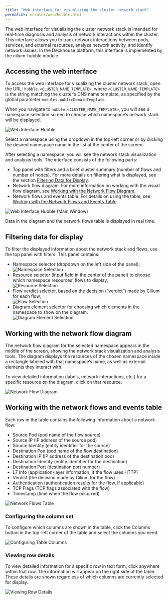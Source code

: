 ```yaml
---
title: "Web interface for visualizing the cluster network stack"
permalink: en/user/web/hubble.html
---
```


The web interface for visualizing the cluster network stack is intended for real-time diagnosis and analysis of network interactions within the cluster. This interface allows you to track network interactions between pods, services, and external resources, analyze network activity, and identify network issues. In the Deckhouse platform, this interface is implemented by the cilium-hubble module.

## Accessing the web interface

To access the web interface for visualizing the cluster network stack, open the URL: `hubble.<CLUSTER_NAME_TEMPLATE>`, where `<CLUSTER_NAME_TEMPLATE>` is the string matching the cluster’s DNS name template, as specified by the global parameter `modules.publicDomainTemplate`.

When you navigate to `hubble.<CLUSTER_NAME_TEMPLATE>`, you will see a namespace selection screen to choose which namespace’s network stack will be displayed.

![Web Interface Hubble](../../images/hubble/hubble-choose-namespace.png)

Select a namespace using the dropdown in the top-left corner or by clicking the desired namespace name in the list at the center of the screen.

After selecting a namespace, you will see the network stack visualization and analysis tools. The interface consists of the following parts:

- Top panel with filters and a brief cluster summary (number of flows and number of nodes). For more details on filtering what is displayed, see the section [Filtering Data for Display](#filtering-data-for-display).
- Network flow diagram. For more information on working with the visual flow diagram, see [Working with the Network Flow Diagram](#working-with-the-network-flow-diagram).
- Network flows and events table. For details on using the table, see [Working with the Network Flows and Events Table](#working-with-the-network-flows-and-events-table).

![Web Interface Hubble (Main Window)](../../images/hubble/hubble-main.png)

Data in the diagram and the network flows table is displayed in real time.

## Filtering data for display

To filter the displayed information about the network stack and flows, use the top panel with filters. This panel contains:

- Namespace selector (dropdown on the left side of the panel);  
  ![Namespace Selection](../../images/hubble/choose-ns-hubble.png)
- Resource selector (input field in the center of the panel) to choose which namespace resources’ flows to display;  
  ![Resource Selection](../../images/hubble/choose-resouces-hubble.png)
- Flow verdict selector, based on the decision (“verdict”) made by Cilium for each flow;  
  ![Flow Selection](../../images/hubble/choose-flows-hubble.png)
- Diagram element selector for choosing which elements in the namespace to show on the diagram.  
  ![Diagram Element Selection](../../images/hubble/choose-scheme-elems-hubble.png)

## Working with the network flow diagram

The network flow diagram for the selected namespace appears in the middle of the screen, showing the network stack visualization and analysis tools. The diagram displays the resources of the chosen namespace inside a rectangle labeled with that namespace’s name, as well as external elements they interact with.

To view detailed information (labels, network interactions, etc.) for a specific resource on the diagram, click on that resource.

![Network Flow Diagram](../../images/hubble/flows-scheme-hubble.png)

## Working with the network flows and events table

Each row in the table contains the following information about a network flow:

- Source Pod (pod name of the flow source)
- Source IP (IP address of the source pod)
- Source Identity (entity identifier for the source)
- Destination Pod (pod name of the flow destination)
- Destination IP (IP address of the destination pod)
- Destination Identity (entity identifier for the destination)
- Destination Port (destination port number)
- L7 Info (application-layer information, if the flow uses HTTP)
- Verdict (the decision made by Cilium for the flow)
- Authentication (authentication results for the flow, if applicable)
- TCP Flags (TCP flags associated with the flow)
- Timestamp (time when the flow occurred)

![Network Flows Table](../../images/hubble/flows-table-hubble.png)

### Configuring the column set

To configure which columns are shown in the table, click the Columns button in the top-left corner of the table and select the columns you need.

![Configuring Table Columns](../../images/hubble/flows-table-collumns-hubble.png)

### Viewing row details

To view detailed information for a specific row in text form, click anywhere within that row. The information will appear on the right side of the table. These details are shown regardless of which columns are currently selected for display.

![Viewing Row Details](../../images/hubble/info-row-hubble.png)
